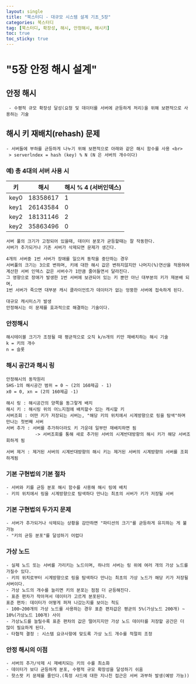 ```yaml
---
layout: single
title: "북스터디 - 대규모 시스템 설계 기초_5장"
categories: 북스터디
tag: [북스터디, 확장성, 해시, 안정해시, 해시키]
toc: true
toc_sticky: true 
---
```

# "5장 안정 해시 설계"

## 안정 해시
```
 - 수평적 규모 확장성 달성(요청 및 데이터를 서버에 균등하게 처리)을 위해 보편적으로 사용하는 기술
```

## 해시 키 재배치(rehash) 문제
```
- 서버들에 부하를 균등하게 나누기 위해 보편적으로 아래와 같은 해시 함수를 사용 <br>
 > serverlndex = hash (key) % N (N 은 서버의 개수이다)
```

### 예) 총 4대의 서버 사용 시
|  키  |   해시   |해시 % 4 (서버인덱스) |
| ---- | -------- | - |
| key0 | 18358617 | 1 |
| key1 | 26143584 | 0 |
| key2 | 18131146 | 2 |
| key2 | 35863496 | 0 |

```
서버 풀의 크기가 고정되어 있을때, 데이터 분포가 균등할때는 잘 작동한다.
서버가 추가되거나 기존 서버가 삭제되면 문제가 생긴다.

4개의 서버중 1번 서버가 장애를 일으켜 동작을 중단하는 경우
서버풀의 크기는 3으로 변하며, 키에 대한 해시 값은 변하지않지만 나머지(%)연산을 적용하여 계산한 서버 인덱스 값은 서버수가 1만큼 줄어들면서 달라진다.
그 영향으로 장애가 발생한 1번 서버에 보관되어 있는 키 뿐만 아닌 대부분의 키가 재분배 되며,
1번 서버가 죽으면 대부분 캐시 클라이언트가 데이터가 없는 엉뚱한 서버에 접속하게 된다.

대규모 캐시미스가 발생
안정해시는 이 문제를 효과적으로 해결하는 기술이다.
```

### 안정해시
```
해시테이블 크기가 조정될 때 평균적으로 오직 k/n개의 키만 재배치하는 해시 기술
k = 키의 개수
n = 슬롯
```

### 해시 공간과 해시 링
```
안정해시의 동작원리
SHS-1의 해시공간 범위 = 0 ~ (2의 160제곱 - 1)
x0 = 0, xn = (2의 160제곱 -1)

해시 링 : 해시공간의 양쪽을 동그랗게 배치
해시 키 : 해시링 위의 어느지점에 배치할수 있는 캐시할 키
서버조회 : 어떤 키가 저장되는 서버는, "해당 키의 위치에서 시계방향으로 링을 탐색"하며 만나는 첫번째 서버
서버 추가 : 서버를 추가하더라도 키 가운데 일부만 재배치하면 됨
           -> 서버조회를 통해 새로 추가된 서버의 시계반대방향의 해시 키가 해당 서버조회하게 됨

서버 제거 : 제거된 서버의 시계반대방향의 해시 키는 제거된 서버의 시계방향의 서버를 조회하게됨

```

### 기본 구현법의 기본 절차
```
- 서버와 키를 균등 분포 해시 함수를 사용해 해시 링에 배치
- 키의 위치에서 링을 시계방향으로 탐색하다 만나는 최초의 서버가 키가 저장될 서버
```

### 기본 구현법의 두가지 문제
```
- 서버가 추가되거나 삭제되는 상황을 감안하면 "파티션의 크기"를 균등하게 유지하는 게 불가능
- "키의 균등 분포"를 달성하기 어렵다
```

### 가상 노드
```
- 실제 노드 또는 서버를 가리키는 노드이며, 하나의 서버는 링 위에 여러 개의 가상 노드를 가질수 있다.
- 키의 위치로부터 시계방향으로 링을 탐색하다 만나는 최초의 가상 노드가 해당 키가 저장될 서버이다.
- 가상 노드의 개수를 늘리면 키의 분포는 점점 더 균등해진다.
- 표준 편차가 작아져서 데이터가 고르게 분포된다.
표준 편차: 데이터가 어떻게 퍼져 나갔는지를 보이는 척도
- 100~200개의 가상 노드를 사용하는 경우 표춘 편차값은 평균의 5%(가상노드 200개) ~ 10%(가상노드 100개) 사이
- 가상노드를 늘릴수록 표준 편차의 값은 떨어지지만 가상 노드 데이터를 저장할 공간은 더 많이 필요하게 된다.
- 타협적 결정 : 시스템 요규사항에 맞도록 가상 노드 개수를 적절히 조정
```

### 안정 해시의 이점
```
- 서버의 추가/삭제 시 재배치되는 키의 수를 최소화
- 데이터가 보다 균등하게 분포, 수평적 규모 확장성을 달성하기 쉬움
- 핫스팟 키 문제를 줄인다.(특정 샤드에 대한 지나친 접근은 서버 과부하 발생(예방 가능))
```
